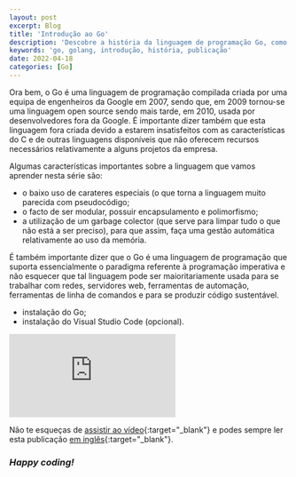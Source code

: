 ```yaml
---
layout: post
excerpt: Blog
title: 'Introdução ao Go'
description: 'Descobre a história da linguagem de programação Go, como surgiu e os seus pontos fortes. Obtém respostas às tuas dúvidas com o resumo apresentado.'
keywords: 'go, golang, introdução, história, publicação'
date: 2022-04-18
categories: [Go]
---
```


Ora bem, o Go é uma linguagem de programação compilada criada por uma equipa de engenheiros da Google em 2007, sendo que, em 2009 tornou-se uma linguagem open source sendo mais tarde, em 2010, usada por desenvolvedores fora da Google. É importante dizer também que esta linguagem fora criada devido a estarem insatisfeitos com as características do C e de outras linguagens disponíveis que não oferecem recursos necessários relativamente a alguns projetos da empresa.

Algumas características importantes sobre a linguagem que vamos aprender nesta série são:

- o baixo uso de carateres especiais (o que torna a linguagem muito parecida com pseudocódigo;
- o facto de ser modular, possuir encapsulamento e polimorfismo;
- a utilização de um garbage colector (que serve para limpar tudo o que não está a ser preciso), para que assim, faça uma gestão automática relativamente ao uso da memória.

É também importante dizer que o Go é uma linguagem de programação que suporta essencialmente o paradigma referente à programação imperativa e não esquecer que tal linguagem pode ser maioritariamente usada para se trabalhar com redes, servidores web, ferramentas de automação, ferramentas de linha de comandos e para se produzir código sustentável.

- instalação do Go;
- instalação do Visual Studio Code (opcional).

<div class="video-container">
  <iframe src="https://www.youtube.com/embed/zkpwb3CbUF0" frameborder="0" allowfullscreen></iframe>
</div>

Não te esqueças de [assistir ao vídeo](https://youtu.be/zkpwb3CbUF0){:target="\_blank"} e podes sempre ler esta publicação [em inglês](https://nelsonsilvadev.com/blog/20220418/introduction-to-go/){:target="\_blank"}.

### _Happy coding!_
